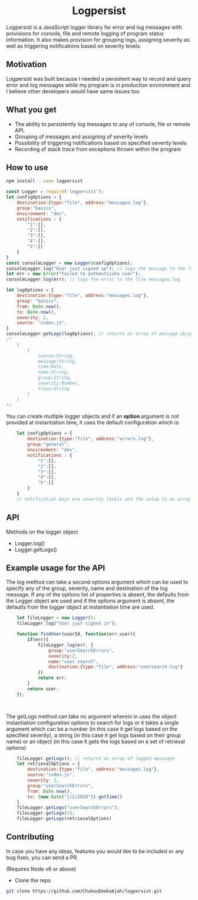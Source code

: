 <h1 align="center">Logpersist</h1>


Logpersist is a JavaScript logger library for error and log messages with provisions for console, file and remote logging of program status information. It also makes provision for grouping logs, assigning severity as well as triggering notifications based on severity levels. 

## Motivation
Logpersist was built because I needed a persistent way to record and query error and log messages while my program is in production environment and I believe other developers would have same issues too. 

## What you get
- The ability to persistently log messages to any of console, file or remote API. 
- Grouping of messages and assigning of severity levels
- Possibility of triggering notifications based on specified severity levels
- Recording of stack trace from exceptions thrown within the program

## How to use
```bash
npm install --save logpersist
```

```js
const Logger = require('logpersist');
let configOptions = {
	destination:{type:"file", address:"messages.log"},
	group:"basics",
	environment: "dev",
	notifications : {
		"1":[],
		"2":[],
		"3":[],
		"4":[],
		"5":[]
	}
}
const consoleLogger = new Logger(configOptions);
consoleLogger.log("User just signed up"); // logs the message to the file messages.log
let err = new Error("Failed to authenticate user");
consoleLogger.log(err); // logs the error to the file messages.log

let logOptions = {
	destination:{type:"file", address:"messages.log"},
	group: "basics",
	from: Date.now(),
	to: Date.now(),
	severity: 2,
	source: "index.js",
}
consoleLogger.getLogs(logOptions); // returns an array of message objects
/*
	[
		{
			source:String,
			message:String,
			time:Date,
			name:String,
			group:String,
			severity:Number,
			trace:String
		}
	]
*/
```
You can create multiple logger objects and if an <b> option </b> argument is not provided at instantiation time, it uses the default configuration which is:
```js
	let configOptions = {
		destination:{type:"file", address:"errors.log"},
		group:"general",
		environment: "dev",
		notifications : {
			"1":[],
			"2":[],
			"3":[],
			"4":[],
			"5":[]
		}
	}
	// notification keys are severity levels and the value is an array of email addresses of people to notify
```

## API 
Methods on the logger object
- Logger.log()
- Logger.getLogs()


## Example usage for the API 
The log method can take a second options argument which can be used to specify any of the group, severity, name and destination of the log message. If any of the options list of properties is absent, the defaults from the Logger object are used and if the options argument is absent, the defaults from the logger object at instantiation time are used. 
```js
	let fileLogger = new Logger();
	fileLogger.log("User just signed in");

	function findUser(userId, function(err,user){
		if(err){
			fileLogger.log(err, {
				group:"userSearchErrors",
				severity:2,
				name:"user search",
				destination:{type:"file", address:"usersearch.log"}
			})
			return err;
		}
		return user;
	});

	

```

The getLogs method can take no argument wherein in uses the object instantiation configuration options to search for logs or it takes a single argument which can be a number (in this case it get logs based on the specified severity), a string (in this case it get logs based on their group name) or an object (in this case it gets the logs based on a set of retrieval options) 

```js
	fileLogger.getLogs(); // returns an array of logged messages
	let retrievalOptions = {
		destination:{type:"file", address:"messages.log"},
		source:"index.js",
		severity: 2,
		group:"userSearchErrors",
		from: Date.now(),
		to: (new Date("2/2/2020")).getTime()
	}
	fileLogger.getLogs("userSearchErrors");
	fileLogger.getLogs(2);
	fileLogger.getLogs(retrievalOptions)
```

## Contributing
In case you have any ideas, features you would like to be included or any bug fixes, you can send a PR.

(Requires Node v6 or above)
- Clone the repo

```bash
git clone https://github.com/ChukwuEmekaAjah/logpersist.git
```
